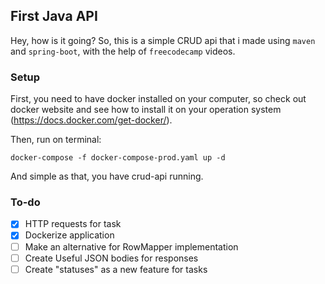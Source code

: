## First Java API

Hey, how is it going? So, this is a simple CRUD api that i made using `maven` and `spring-boot`, with the help of
`freecodecamp` videos.

### Setup

First, you need to have docker installed on your computer, so check out docker website and see 
how to install it on your operation system (https://docs.docker.com/get-docker/).

Then, run on terminal:

``` docker-compose -f docker-compose-prod.yaml up -d ```

And simple as that, you have crud-api running.


### To-do

- [x] HTTP requests for task
- [x] Dockerize application
- [ ] Make an alternative for RowMapper implementation
- [ ] Create Useful JSON bodies for responses
- [ ] Create "statuses" as a new feature for tasks
